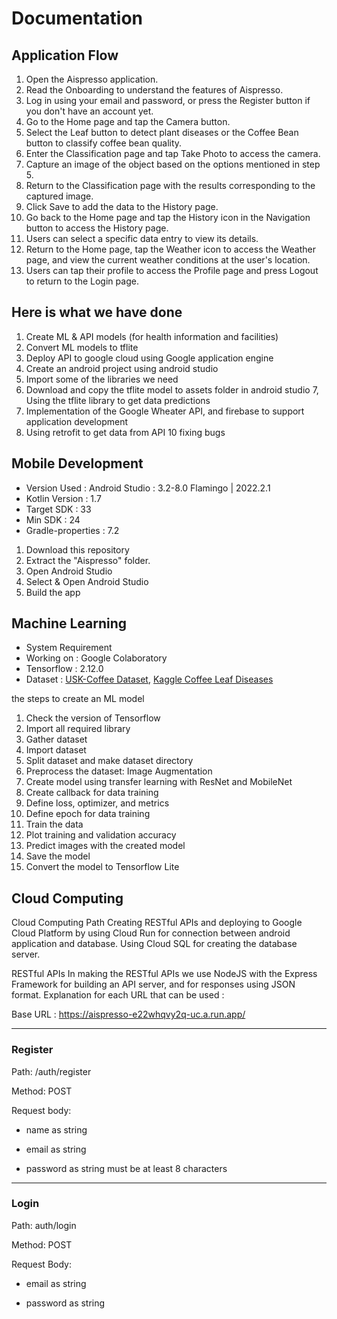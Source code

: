 # Documentation

## Application Flow

1.	Open the Aispresso application.
2.	Read the Onboarding to understand the features of Aispresso.
3.	Log in using your email and password, or press the Register button if you don't have an account yet.
4.	Go to the Home page and tap the Camera button.
5.	Select the Leaf button to detect plant diseases or the Coffee Bean button to classify coffee bean quality.
6.	Enter the Classification page and tap Take Photo to access the camera.
7.	Capture an image of the object based on the options mentioned in step 5.
8.	Return to the Classification page with the results corresponding to the captured image.
9.	Click Save to add the data to the History page.
10.	Go back to the Home page and tap the History icon in the Navigation button to access the History page.
11.	Users can select a specific data entry to view its details.
12.	Return to the Home page, tap the Weather icon to access the Weather page, and view the current weather conditions at the user's location.
13.	Users can tap their profile to access the Profile page and press Logout to return to the Login page.


## Here is what we have done

1. Create ML & API models (for health information and facilities)
2. Convert ML models to tflite
3. Deploy API to google cloud using Google application engine
4. Create an android project using android studio
5. Import some of the libraries we need
6. Download and copy the tflite model to assets folder in android studio
7, Using the tflite library to get data predictions
8. Implementation of the Google Wheater API, and firebase to support application development
9. Using retrofit to get data from API
10 fixing bugs


## Mobile Development

- Version Used        : Android Studio	: 3.2-8.0 Flamingo | 2022.2.1
- Kotlin Version    	: 1.7
- Target SDK 	        : 33
- Min SDK		          : 24
- Gradle-properties   : 7.2

1. Download this repository
2. Extract the "Aispresso" folder.
3. Open Android Studio
4. Select & Open Android Studio
5. Build the app


## Machine Learning

- System Requirement
- Working on : Google Colaboratory
- Tensorflow : 2.12.0
- Dataset : [USK-Coffee Dataset](https://comvis.unsyiah.ac.id/usk-coffee), [Kaggle Coffee Leaf Diseases](https://www.kaggle.com/datasets/badasstechie/coffee-leaf-diseases)

the steps to create an ML model
1.	Check the version of Tensorflow
2.	Import all required library
3.	Gather dataset
4.	Import dataset
5.	Split dataset and make dataset directory
6.	Preprocess the dataset: Image Augmentation
7.	Create model using transfer learning with ResNet and MobileNet
8.	Create callback for data training
9.	Define loss, optimizer, and metrics
10.	Define epoch for data training
11.	Train the data
12.	Plot training and validation accuracy
13.	Predict images with the created model
14.	Save the model
15.	Convert the model to Tensorflow Lite


## Cloud Computing

Cloud Computing Path
Creating RESTful APIs and deploying to Google Cloud Platform by using Cloud Run for connection between android application and database. Using Cloud SQL for creating the database server.

RESTful APIs
In making the RESTful APIs we use NodeJS with the Express Framework for building an API server, and for responses using JSON format. Explanation for each URL that can be used :

Base URL :
https://aispresso-e22whqvy2q-uc.a.run.app/

-------------------------------------------------------------------------

### Register

Path: 
/auth/register

Method:
POST

Request body: 

- name as string

- email as string

- password as string must be at least 8 characters

-------------------------------------------------------------------------

### Login

Path:
auth/login

Method: 
POST

Request Body:

- email as string

- password as string
